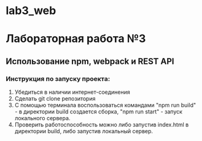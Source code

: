 # lab3_web
# Лабораторная работа №3
## Использование npm, webpack и REST API

### Инструкция по запуску проекта:
1) Убедиться в наличии интернет-соединения
2) Сделать git clone репозитория
3) С помощью терминала воспользоваться командами 
"npm run build" - в директории build создается сборка,
"npm run start" - запуск локального сервера.
4) Проверить работоспособность можно либо запустив index.html в директории build,
либо запустив локальный сервер.